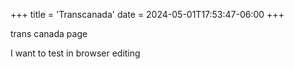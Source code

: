 +++
title = 'Transcanada'
date = 2024-05-01T17:53:47-06:00
+++

trans canada page


I want to test in browser editing